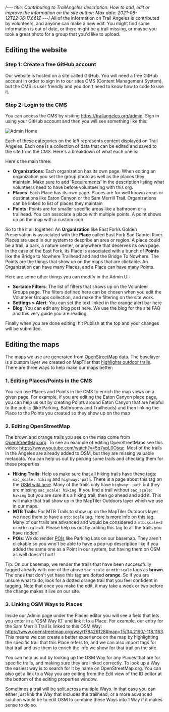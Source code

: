 /*---
title: Contributing to TrailAngeles
description: How to add, edit or improve the information on the site
author: Max
date: 2021-08-12T22:06:17.661Z
---*/
All of the information on Trail Angeles is contributed by volunteers, and anyone can make a new edit. You might find some information is out of date, or there might be a trail missing, or maybe you took a great photo for a group that you'd like to upload.

## Editing the website

### Step 1: Create a free GitHub account

Our website is hosted on a site called GitHub. You will need a free GitHub account in order to sign in to our sites CMS (Content Management System), but the CMS is user friendly and you don't need to know how to code to use it.

### Step 2: Login to the CMS

You can access the CMS by visiting <https://trailangeles.org/admin>. Sign in using your GitHub account and then you will see something like this:

![](/static/img/screenshot_20210812_150939.jpg "Admin Home")

Each of these categories on the left represents content displayed on Trail Angeles. Each one is a collection of data that can be edited and saved to the site from the CMS. Here's a breakdown of what each one is:

Here's the main three:

* **Organizations**: Each organization has its own page. When editing an organization you set the group photo as well as the places they maintain. Make sure to add 'Requirements' in the description listing what volunteers need to have before volunteering with this org.
* **Places**: Each Place has its own page. Places are for well known areas or destinations like Eaton Canyon or the Sam Merrill Trail. Organizations can be linked to list of places they maintain
* **Points**: Points are for smaller specific areas like a bathroom or a trailhead. You can associate a place with multiple points. A point shows up on the map with a custom icon

So to the it all together: An **Organization** like East Forks Golden Preservation is associated with the **Place** called East Fork San Gabriel River. Places are used in our system to describe an area or region. A place could be a trail, a park, a nature center, or anywhere that deserves its own page. In the case of the East Fork, its Place is associated with a bunch of **Points** like the Bridge to Nowhere Trailhead and and the Bridge To Nowhere. The Points are the things that show up on the maps that are clickable. An Organization can have many Places, and a Place can have many Points.

Here are some other things you can modify in the Admin UI:

* **Sortable Filters**: The list of filters that shows up on the Volunteer Groups page. The filters defined here can be chosen when you edit the Volunteer Groups collection, and make the filtering on the site work.
* **Settings > Alert**: You can set the text linked in the orange alert bar here
* **Blog**: You can edit any blog post here. We use the blog for the site FAQ and this very guide you are reading

Finally when you are done editing, hit Publish at the top and your changes will be submitted.

## Editing the maps

The maps we use are generated from [OpenStreetMap](https://www.openstreetmap.org/) data. The baselayer is a custom layer we created on MapTiler that [highlights outdoor trails](https://docs.maptiler.com/schema/outdoor/). There are three ways to help make our maps better:

### 1. Editing Places/Points in the CMS

You can use Places and Points in the CMS to enrich the map views on a given page. For example, if you are editing the Eaton Canyon place page, you can help us out by creating Points around Eaton Canyon that are helpful to the public (like Parking, Bathrooms and Trailheads) and then linking the Place to the Points you created so they show up on the map

### 2. Editing OpenStreetMap

The brown and orange trails you see on the map come from [OpenStreetMap.org](https://www.openstreetmap.org/). To see an example of editing OpenStreetMaps see this video: <https://www.youtube.com/watch?v=5q7ypL0Osqc>. Most of the trails in the Angeles are already added to OSM, but they are missing valuable metadata. You can help us out by picking some trails and checking them for these properties:

* **Hiking Trails**: Help us make sure that all hiking trails have these tags: `sac_scale: hiking` and `highway: path`. There is a page about this tag on the [OSM wiki here](https://wiki.openstreetmap.org/wiki/Key:sac_scale). Many of the trails only have `highway: path` but they are missing `sac_scale: hiking`. If you find a trail without `sac_scale: hiking` but you are sure it's a hiking trail, then go ahead and add it. This will make that trail show up in the MapTiler Outdoors layer which we use in our maps. 
* **MTB Trails**: For MTB Trails to show up on the MapTiler Outdoors layer we need them to have a `mtb:scale` tag. [Here is more info on this tag.](https://wiki.openstreetmap.org/wiki/Key:mtb:scale) Many of our trails are advanced and would be considered a `mtb:scale=2` or `mtb:scale=3`. Please help us out by adding this tag to all the trails you have ridden!
* **POIs**: We do render [POIs](https://wiki.openstreetmap.org/wiki/Points_of_interest) like Parking Lots on our basemap. They aren't clickable so you wno't be able to have a pop-up description like if you added the same one as a Point in our system, but having them on OSM as well doesn't hurt!

Tip: On our basemap, we render the trails that have been successfully tagged already with one of the above `sac_scale` or `mtb:scale` tags as **brown**. The ones that don't yet have this tag are dotted **orange**. So if you are unsure what to do, look for a dotted orange trail that you feel confident in tagging. Note that once you make the edit, it may take a week or two before the change makes it live on our site.

### 3. Linking OSM Ways to Places

Inside our Admin page under the Places editor you will see a field that lets you enter in a 'OSM Way ID' and link it to a Place. For example, our entry for the Sam Merrill Trail is linked to this OSM Way: <https://www.openstreetmap.org/way/178426128#map=15/34.2190/-118.1163>. This means we can create a better experience on the map by highlighting the specific trail that this Place refers to, and we can also import tags for that trail and use them to enrich the info we show for that trail on the site.

You can help us out by looking up the OSM Way for any Places that are for specific trails, and making sure they are linked correctly. To look up a Way the easiest way is to search for it by name on OpenStreetMap.org. You can also get a link to a Way you are editing from the Edit view of the ID editor at the bottom of the editing properties window.

Sometimes a trail will be split across multiple Ways. In that case you can either just link the Way that includes the trailhead, or a more advanced solution would be to edit OSM to combine these Ways into 1 Way if it makes sense to do so.